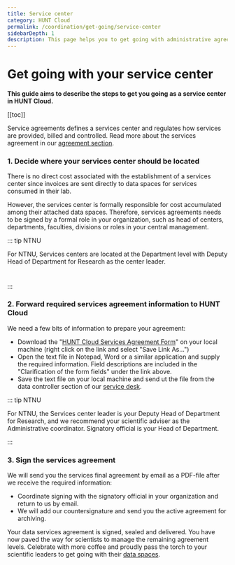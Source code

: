```yaml
---
title: Service center
category: HUNT Cloud
permalink: /coordination/get-going/service-center
sidebarDepth: 1
description: This page helps you to get going with administrative agreements in HUNT Cloud.
---
```


# Get going with your service center

**This guide aims to describe the steps to get you going as a service center in HUNT Cloud.**

[[toc]]

Service agreements defines a services center and regulates how services are provided, billed and controlled. Read more about the services agreement in our [agreement section](/administer-science/agreements/overview/#services-agreement).


### 1. Decide where your services center should be located 

There is no direct cost associated with the establishment of a services center since invoices are sent directly to data spaces for services consumed in their lab. 

However, the services center is formally responsible for cost accumulated among their attached data spaces. Therefore, services agreements needs to be signed by a formal role in your organization, such as head of centers, departments, faculties, divisions or roles in your central management. 

::: tip NTNU

For NTNU, Services centers are located at the Department level with Deputy Head of Department for Research as the center leader.
#

:::

### 2. Forward required services agreement information to HUNT Cloud

We need a few bits of information to prepare your agreement:
 
- Download the "[HUNT Cloud Services Agreement Form](/administer-science/agreements/overview/#required-information-2)" on your local machine (right click on the link and select "Save Link As...")
- Open the text file in Notepad, Word or a similar application and supply the required information. Field descriptions are included in the "Clarification of the form fields" under the link above. 
- Save the text file on your local machine and send ut the file from the data controller section of our [service desk](/service-desk/data-controller-orders/#add-a-service-center).

::: tip NTNU

For NTNU, the Services center leader is your Deputy Head of Department for Research, and we recommend your scientific adviser as the Administrative coordinator. Signatory official is your Head of Department.

:::

### 3. Sign the services agreement

We will send you the services final agreement by email as a PDF-file after we receive the required information:

- Coordinate signing with the signatory official in your organization and return to us by email. 
- We will add our countersignature and send you the active agreement for archiving. 

Your data services agreement is signed, sealed and delivered. You have now paved the way for scientists to manage the remaining agreement levels. Celebrate with more coffee and proudly pass the torch to your scientific leaders to get going with their [data spaces](/administer-science/get-going/data-space/).






